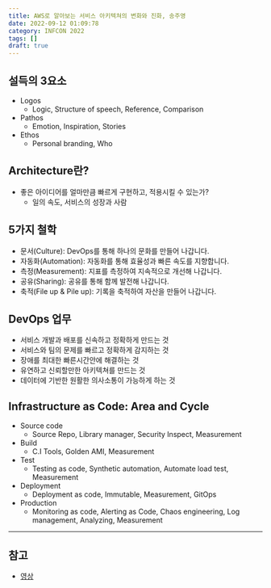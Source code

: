 ```yaml
---
title: AWS로 알아보는 서비스 아키텍쳐의 변화와 진화, 송주영
date: 2022-09-12 01:09:78
category: INFCON 2022
tags: []
draft: true
---
```


## 설득의 3요소

- Logos
  - Logic, Structure of speech, Reference, Comparison
- Pathos
  - Emotion, Inspiration, Stories
- Ethos
  - Personal branding, Who

## Architecture란?

- 좋은 아이디어를 얼마만큼 빠르게 구현하고, 적용시킬 수 있는가?
  - 일의 속도, 서비스의 성장과 사람

## 5가지 철학

- 문서(Culture): DevOps를 통해 하나의 문화를 만들어 나갑니다.
- 자동화(Automation): 자동화를 통해 효율성과 빠른 속도를 지향합니다.
- 측정(Measurement): 지표를 측정하여 지속적으로 개선해 나갑니다.
- 공유(Sharing): 공유를 통해 함께 발전해 나갑니다.
- 축적(File up & Pile up): 기록을 축적하여 자산을 만들어 나갑니다.

## DevOps 업무

- 서비스 개발과 배포를 신속하고 정확하게 만드는 것
- 서비스와 팀의 문제를 빠르고 정확하게 감지하는 것
- 장애를 최대한 빠른시간안에 해결하는 것
- 유연하고 신뢰할만한 아키텍쳐를 만드는 것
- 데이터에 기반한 원활한 의사소통이 가능하게 하는 것

## Infrastructure as Code: Area and Cycle

- Source code
  - Source Repo, Library manager, Security Inspect, Measurement
- Build
  - C.I Tools, Golden AMI, Measurement
- Test
  - Testing as code, Synthetic automation, Automate load test, Measurement
- Deployment
  - Deployment as code, Immutable, Measurement, GitOps
- Production
  - Monitoring as code, Alerting as Code, Chaos engineering, Log management, Analyzing, Measurement

---

## 참고

- [영상](https://www.inflearn.com/course/infcon2022/unit/126511)
